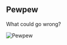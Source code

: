 Pewpew
------

What could go wrong?

![Pewpew](https://lh3.googleusercontent.com/7riRHenWRSvM5RXfA3Oj2qZNVWvs-eE1H4p59_waVuX2S9WuBybNKDz1EdEl4Vif_F5KPTK33CPlFbdfQcFQ5XUjKTteCrwrIC1hubmuarsM0bunV5nKWPSyCCGbYjIVz8ogzKxzsB4ZmcDvJp91p2R8BvWoiKg3BGl4QQmSihFeZ367dYVePzDkzJbLukYKQnFVAaWFC8IOb_MNvkW1Va8ggz9tHtEKJLBEK0khV_DokpLwmhjzYUmZS6uStCRB48pNREt1PXPYrCgOe603KOgw-JcsAhSn8TKqayxbbiYG9EOgve2vC90nFHUKrSBmE5Tt_0W8pHldCZt_OAWaakuVk9hsg-5FsGItyxE4xh7tPh_hzSSrGKahu1jYE9jvRGsCvVSqDo4HCkCvlA3v4LfS4jkGJ23yixj7M950TshW9OrK-95dzAxffXzbiY-14lT2ZQ39iGSmykxQ3vPE5WErXmUtcJu4MaXzbjFpYwJZC4P8D2GxQV0fqhViAR6xYp9yko9H18hcu7PVngfZOzl_jHBg8Ur7GZ6QONl855CI5kgRiHSBFDHs_KXjUIQ8IhaXdZ7C5x1xaA8HBpCiXynxRwawUQRV0wd_gplfjrAakDomEeqKXerlPg=w2283-h1512-no)
